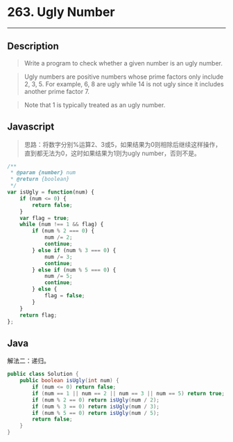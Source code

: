 # 263. Ugly Number

---

## Description

> Write a program to check whether a given number is an ugly number.

> Ugly numbers are positive numbers whose prime factors only include 2, 3, 5. For example, 6, 8 are ugly while 14 is not ugly since it includes another prime factor 7.

> Note that 1 is typically treated as an ugly number.

## Javascript

> 思路：将数字分别%运算2、3或5，如果结果为0则相除后继续这样操作，直到都无法为0，这时如果结果为1则为ugly number，否则不是。

```javascript
/**
 * @param {number} num
 * @return {boolean}
 */
var isUgly = function(num) {
    if (num <= 0) {
        return false;
    }
    var flag = true;
    while (num !== 1 && flag) {
        if (num % 2 === 0) {
            num /= 2;
            continue;
        } else if (num % 3 === 0) {
            num /= 3;
            continue;
        } else if (num % 5 === 0) {
            num /= 5;
            continue;
        } else {
            flag = false;
        }
    }
    return flag;
};
```

## Java

解法二：递归。

```java
public class Solution {
    public boolean isUgly(int num) {
        if (num <= 0) return false;
        if (num == 1 || num == 2 || num == 3 || num == 5) return true;
        if (num % 2 == 0) return isUgly(num / 2);
        if (num % 3 == 0) return isUgly(num / 3);
        if (num % 5 == 0) return isUgly(num / 5);
        return false;
    }
}
```